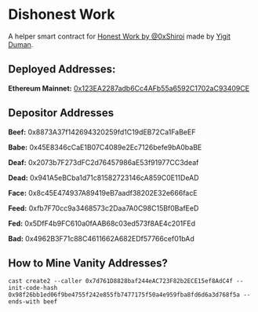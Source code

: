 # Dishonest Work

A helper smart contract for [Honest Work by @0xShiroi](https://honestwork.0xfff.love/) made by
[Yigit Duman](https://twitter.com/YigitDuman).

## Deployed Addresses:

**Ethereum Mainnet:**
[0x123EA2287adb6Cc4AFb55a6592C1702aC93409CE](https://etherscan.io/address/0x123EA2287adb6Cc4AFb55a6592C1702aC93409CE)

## Depositor Addresses

**Beef:** 0x8873A37f142694320259fd1C19dEB72Ca1FaBeEF

**Babe:** 0x45E8346cCaE1B07C4089e2Ec7126befe9bA0baBE

**Deaf:** 0x2073b7F273dFC2d76457986aE53f91977CC3deaf

**Dead:** 0x941A5eBCba1d71c81582723146cA859C0E11DeAD

**Face:** 0x8c45E474937A89419eB7aadf38202E32e666facE

**Feed:** 0xfb7F70cc9a3468573c2Daa7A0C98C15Bf0BafEeD

**Fed:** 0x5DfF4b9FC610a0fAAB68c03ed573f8AE4c201FEd

**Bad:** 0x4962B3F71c88C4611662A682EDf57766cef01bAd

## How to Mine Vanity Addresses?
`cast create2 --caller 0x7d761D8828baf244eAC723F82b2ECE15ef8AdC4f --init-code-hash 0x98f26bb1ed06f9be4755f242e855fb7477175f50a4e959fba8fd6d6a3d768f5a --ends-with beef`